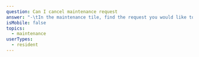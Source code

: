 ```yaml
---
question: Can I cancel maintenance request
answer: "-\tIn the maintenance tile, find the request you would like to delete and click “view details”.\n-\tIn the details select “Cancel Request” and your request will be deleted. \n"
isMobile: false
topics:
  - maintenance
userTypes:
  - resident
---
```


